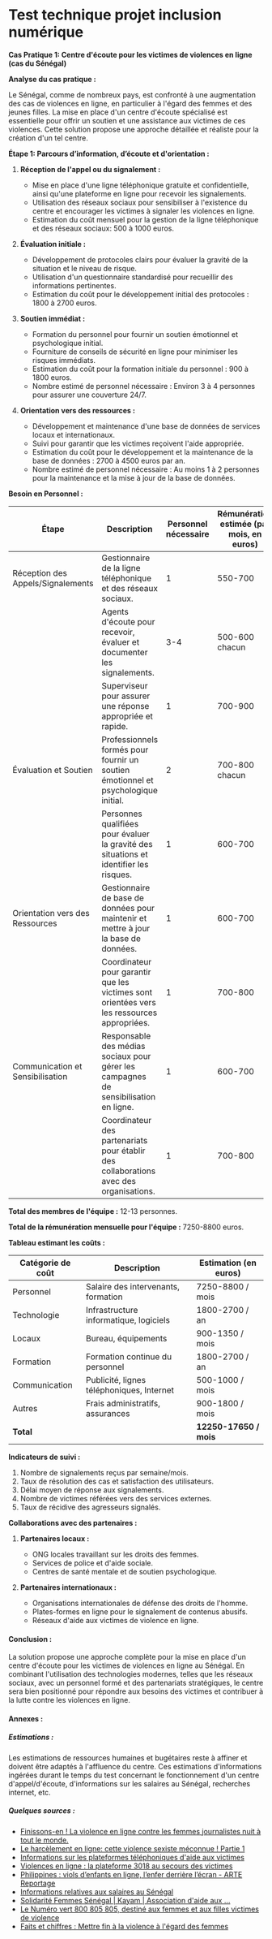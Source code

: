 # Test technique projet inclusion numérique

**Cas Pratique 1: Centre d'écoute pour les victimes de violences en ligne (cas du Sénégal)**

**Analyse du cas pratique :**

Le Sénégal, comme de nombreux pays, est confronté à une augmentation des cas de violences en ligne, en particulier à l'égard des femmes et des jeunes filles. La mise en place d'un centre d'écoute spécialisé est essentielle pour offrir un soutien et une assistance aux victimes de ces violences. Cette solution propose une approche détaillée et réaliste pour la création d'un tel centre.

**Étape 1: Parcours d’information, d’écoute et d'orientation :**

1. **Réception de l'appel ou du signalement :**
   - Mise en place d'une ligne téléphonique gratuite et confidentielle, ainsi qu'une plateforme en ligne pour recevoir les signalements.
   - Utilisation des réseaux sociaux pour sensibiliser à l'existence du centre et encourager les victimes à signaler les violences en ligne.
   - Estimation du coût mensuel pour la gestion de la ligne téléphonique et des réseaux sociaux: 500 à 1000 euros.

2. **Évaluation initiale :**
   - Développement de protocoles clairs pour évaluer la gravité de la situation et le niveau de risque.
   - Utilisation d'un questionnaire standardisé pour recueillir des informations pertinentes.
   - Estimation du coût pour le développement initial des protocoles : 1800 à 2700 euros.

3. **Soutien immédiat :**
   - Formation du personnel pour fournir un soutien émotionnel et psychologique initial.
   - Fourniture de conseils de sécurité en ligne pour minimiser les risques immédiats.
   - Estimation du coût pour la formation initiale du personnel : 900 à 1800 euros.
   - Nombre estimé de personnel nécessaire : Environ 3 à 4 personnes pour assurer une couverture 24/7.

4. **Orientation vers des ressources :**
   - Développement et maintenance d'une base de données de services locaux et internationaux.
   - Suivi pour garantir que les victimes reçoivent l'aide appropriée.
   - Estimation du coût pour le développement et la maintenance de la base de données : 2700 à 4500 euros par an.
   - Nombre estimé de personnel nécessaire : Au moins 1 à 2 personnes pour la maintenance et la mise à jour de la base de données.

**Besoin en Personnel :**

| Étape                                       | Description                                                                                 | Personnel nécessaire       | Rémunération estimée (par mois, en euros) |
|---------------------------------------------|---------------------------------------------------------------------------------------------|-----------------------------|-------------------------------------------|
| Réception des Appels/Signalements          | Gestionnaire de la ligne téléphonique et des réseaux sociaux.                                | 1                           | 550-700                                   |
|                                             | Agents d'écoute pour recevoir, évaluer et documenter les signalements.                        | 3-4                         | 500-600 chacun                           |
|                                             | Superviseur pour assurer une réponse appropriée et rapide.                                     | 1                           | 700-900                                   |
| Évaluation et Soutien                       | Professionnels formés pour fournir un soutien émotionnel et psychologique initial.             | 2                           | 700-800 chacun                           |
|                                             | Personnes qualifiées pour évaluer la gravité des situations et identifier les risques.         | 1                           | 600-700                                   |
| Orientation vers des Ressources             | Gestionnaire de base de données pour maintenir et mettre à jour la base de données.           | 1                           | 600-700                                   |
|                                             | Coordinateur pour garantir que les victimes sont orientées vers les ressources appropriées.     | 1                           | 700-800                                   |
| Communication et Sensibilisation            | Responsable des médias sociaux pour gérer les campagnes de sensibilisation en ligne.          | 1                           | 600-700                                   |
|                                             | Coordinateur des partenariats pour établir des collaborations avec des organisations.           | 1                           | 700-800                                   |

**Total des membres de l'équipe :** 12-13 personnes.

**Total de la rémunération mensuelle pour l'équipe :** 7250-8800 euros.

**Tableau estimant les coûts :**

| Catégorie de coût       | Description                                                    | Estimation (en euros) |
|-------------------------|----------------------------------------------------------------|-----------------------|
| Personnel               | Salaire des intervenants, formation                           | 7250-8800 / mois      |
| Technologie             | Infrastructure informatique, logiciels                        | 1800-2700 / an        |
| Locaux                  | Bureau, équipements                                            | 900-1350 / mois       |
| Formation               | Formation continue du personnel                                | 1800-2700 / an        |
| Communication           | Publicité, lignes téléphoniques, Internet                     | 500-1000 / mois       |
| Autres                  | Frais administratifs, assurances                              | 900-1800 / mois       |
| **Total**               |                                                                | **12250-17650 / mois**|

**Indicateurs de suivi :**

1. Nombre de signalements reçus par semaine/mois.
2. Taux de résolution des cas et satisfaction des utilisateurs.
3. Délai moyen de réponse aux signalements.
4. Nombre de victimes référées vers des services externes.
5. Taux de récidive des agresseurs signalés.

**Collaborations avec des partenaires :**

1. **Partenaires locaux :**
   - ONG locales travaillant sur les droits des femmes.
   - Services de police et d'aide sociale.
   - Centres de santé mentale et de soutien psychologique.

2. **Partenaires internationaux :**
   - Organisations internationales de défense des droits de l'homme.
   - Plates-formes en ligne pour le signalement de contenus abusifs.
   - Réseaux d'aide aux victimes de violence en ligne.

#### Conclusion :

La solution propose une approche complète pour la mise en place d'un centre d'écoute pour les victimes de violences en ligne au Sénégal. En combinant l'utilisation des technologies modernes, telles que les réseaux sociaux, avec un personnel formé et des partenariats stratégiques, le centre sera bien positionné pour répondre aux besoins des victimes et contribuer à la lutte contre les violences en ligne.

#### Annexes :

##### Estimations :
Les estimations de ressources humaines et bugétaires reste à affiner et doivent être adaptés à l'affluence du centre. Ces estimations d'informations ingérées durant le temps du test concernant le fonctionnement d'un centre d'appel/d'écoute, d'informations sur les salaires au Sénégal, recherches internet, etc.

##### Quelques sources :
  - [Finissons-en ! La violence en ligne contre les femmes journalistes nuit à tout le monde.](https://www.youtube.com/watch?v=rif-3M8ghzk&pp=ygURdmlvbGVuY2UgZW4gbGlnbmU%3D)
  - [Le harcèlement en ligne: cette violence sexiste méconnue ! Partie 1](https://www.youtube.com/watch?v=bgIvTPfT72k&pp=ygURdmlvbGVuY2UgZW4gbGlnbmU%3D)
  - [Informations sur les plateformes téléphoniques d'aide aux victimes](https://www.france-victimes.fr/index.php/categories-inavem/121-federation-inavem/services-de-l-inavem/576-animer-et-gerer-une-plate-forme-telephonique-d-aide)
  - [Violences en ligne : la plateforme 3018 au secours des victimes](https://www.youtube.com/watch?v=051O53SQLrA&pp=ygURdmlvbGVuY2UgZW4gbGlnbmU%3D)
  - [Philippines : viols d’enfants en ligne, l’enfer derrière l’écran - ARTE Reportage](https://www.youtube.com/watch?v=BZL9PcXQ_7k&pp=ygURdmlvbGVuY2UgZW4gbGlnbmU%3D)
   - [Informations relatives aux salaires au Sénégal](https://senassurancevie.sn/actualite/les-salaires-au-senegal-informations-et-grille-salariale-pdf/)
   - [Solidarité Femmes Sénégal | Kayam | Association d'aide aux ...](https://kayamsenegal.com/) 
   - [Le Numéro vert 800 805 805, destiné aux femmes et aux filles victimes de violence](https://femmesjuristes.org/?page_id=434)
   - [Faits et chiffres : Mettre fin à la violence à l'égard des femmes](https://www.unwomen.org/fr/what-we-do/ending-violence-against-women/facts-and-figures)


